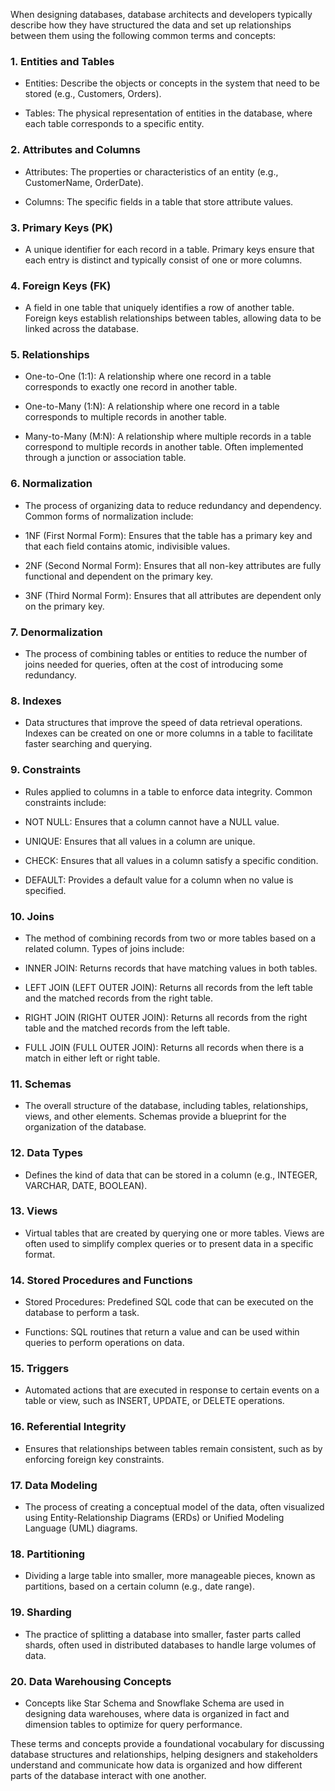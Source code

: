 When designing databases, database architects and developers typically describe how they have structured the data and set up relationships between them using the following common terms and concepts:

### 1. Entities and Tables

- Entities: Describe the objects or concepts in the system that need to be stored (e.g., Customers, Orders).

- Tables: The physical representation of entities in the database, where each table corresponds to a specific entity.

### 2. Attributes and Columns

- Attributes: The properties or characteristics of an entity (e.g., CustomerName, OrderDate).

- Columns: The specific fields in a table that store attribute values.

### 3. Primary Keys (PK)

- A unique identifier for each record in a table. Primary keys ensure that each entry is distinct and typically consist of one or more columns.

### 4. Foreign Keys (FK)

- A field in one table that uniquely identifies a row of another table. Foreign keys establish relationships between tables, allowing data to be linked across the database.

### 5. Relationships

- One-to-One (1:1): A relationship where one record in a table corresponds to exactly one record in another table.

- One-to-Many (1:N): A relationship where one record in a table corresponds to multiple records in another table.

- Many-to-Many (M:N): A relationship where multiple records in a table correspond to multiple records in another table. Often implemented through a junction or association table.

### 6. Normalization

- The process of organizing data to reduce redundancy and dependency. Common forms of normalization include:

- 1NF (First Normal Form): Ensures that the table has a primary key and that each field contains atomic, indivisible values.

- 2NF (Second Normal Form): Ensures that all non-key attributes are fully functional and dependent on the primary key.

- 3NF (Third Normal Form): Ensures that all attributes are dependent only on the primary key.

### 7. Denormalization

- The process of combining tables or entities to reduce the number of joins needed for queries, often at the cost of introducing some redundancy.

### 8. Indexes

- Data structures that improve the speed of data retrieval operations. Indexes can be created on one or more columns in a table to facilitate faster searching and querying.

### 9. Constraints

- Rules applied to columns in a table to enforce data integrity. Common constraints include:

- NOT NULL: Ensures that a column cannot have a NULL value.

- UNIQUE: Ensures that all values in a column are unique.

- CHECK: Ensures that all values in a column satisfy a specific condition.

- DEFAULT: Provides a default value for a column when no value is specified.

### 10. Joins

- The method of combining records from two or more tables based on a related column. Types of joins include:

- INNER JOIN: Returns records that have matching values in both tables.

- LEFT JOIN (LEFT OUTER JOIN): Returns all records from the left table and the matched records from the right table.

- RIGHT JOIN (RIGHT OUTER JOIN): Returns all records from the right table and the matched records from the left table.

- FULL JOIN (FULL OUTER JOIN): Returns all records when there is a match in either left or right table.

### 11. Schemas

- The overall structure of the database, including tables, relationships, views, and other elements. Schemas provide a blueprint for the organization of the database.

### 12. Data Types

- Defines the kind of data that can be stored in a column (e.g., INTEGER, VARCHAR, DATE, BOOLEAN).

### 13. Views

- Virtual tables that are created by querying one or more tables. Views are often used to simplify complex queries or to present data in a specific format.

### 14. Stored Procedures and Functions

- Stored Procedures: Predefined SQL code that can be executed on the database to perform a task.

- Functions: SQL routines that return a value and can be used within queries to perform operations on data.

### 15. Triggers

- Automated actions that are executed in response to certain events on a table or view, such as INSERT, UPDATE, or DELETE operations.

### 16. Referential Integrity

- Ensures that relationships between tables remain consistent, such as by enforcing foreign key constraints.

### 17. Data Modeling

- The process of creating a conceptual model of the data, often visualized using Entity-Relationship Diagrams (ERDs) or Unified Modeling Language (UML) diagrams.

### 18. Partitioning

- Dividing a large table into smaller, more manageable pieces, known as partitions, based on a certain column (e.g., date range).

### 19. Sharding

- The practice of splitting a database into smaller, faster parts called shards, often used in distributed databases to handle large volumes of data.

### 20. Data Warehousing Concepts

- Concepts like Star Schema and Snowflake Schema are used in designing data warehouses, where data is organized in fact and dimension tables to optimize for query performance.

These terms and concepts provide a foundational vocabulary for discussing database structures and relationships, helping designers and stakeholders understand and communicate how data is organized and how different parts of the database interact with one another.